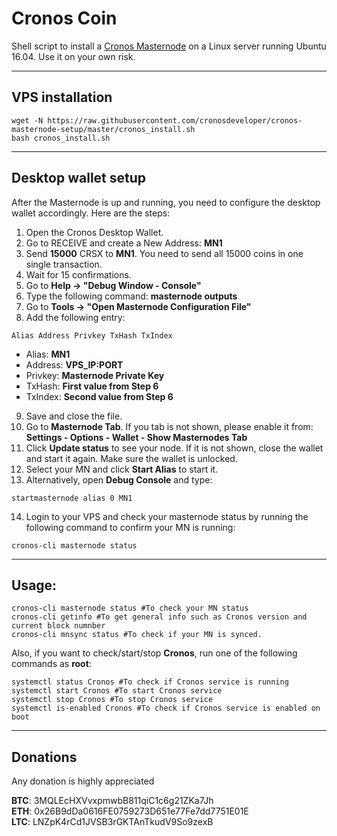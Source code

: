 # Cronos Coin
Shell script to install a [Cronos Masternode]() on a Linux server running Ubuntu 16.04.
Use it on your own risk.
***

## VPS installation
```
wget -N https://raw.githubusercontent.com/cronosdeveloper/cronos-masternode-setup/master/cronos_install.sh
bash cronos_install.sh
```
***

## Desktop wallet setup

After the Masternode is up and running, you need to configure the desktop wallet accordingly. Here are the steps:
1. Open the Cronos Desktop Wallet.
2. Go to RECEIVE and create a New Address: **MN1**
3. Send **15000** CRSX to **MN1**. You need to send all 15000 coins in one single transaction.
4. Wait for 15 confirmations.
5. Go to **Help -> "Debug Window - Console"**
6. Type the following command: **masternode outputs**
7. Go to  **Tools -> "Open Masternode Configuration File"**
8. Add the following entry:
```
Alias Address Privkey TxHash TxIndex
```
* Alias: **MN1**
* Address: **VPS_IP:PORT**
* Privkey: **Masternode Private Key**
* TxHash: **First value from Step 6**
* TxIndex:  **Second value from Step 6**
9. Save and close the file.
10. Go to **Masternode Tab**. If you tab is not shown, please enable it from: **Settings - Options - Wallet - Show Masternodes Tab**
11. Click **Update status** to see your node. If it is not shown, close the wallet and start it again. Make sure the wallet is unlocked.
12. Select your MN and click **Start Alias** to start it.
13. Alternatively, open **Debug Console** and type:
```
startmasternode alias 0 MN1
```
14. Login to your VPS and check your masternode status by running the following command to confirm your MN is running:
```
cronos-cli masternode status
```
***

## Usage:
```
cronos-cli masternode status #To check your MN status
cronos-cli getinfo #To get general info such as Cronos version and current block numnber
cronos-cli mnsync status #To check if your MN is synced.
```
Also, if you want to check/start/stop **Cronos**, run one of the following commands as **root**:

```
systemctl status Cronos #To check if Cronos service is running
systemctl start Cronos #To start Cronos service
systemctl stop Cronos #To stop Cronos service
systemctl is-enabled Cronos #To check if Cronos service is enabled on boot
```
***


## Donations 
Any donation is highly appreciated

**BTC**: 3MQLEcHXVvxpmwbB811qiC1c6g21ZKa7Jh  
**ETH**: 0x26B9dDa0616FE0759273D651e77Fe7dd7751E01E  
**LTC**: LNZpK4rCd1JVSB3rGKTAnTkudV9So9zexB  
